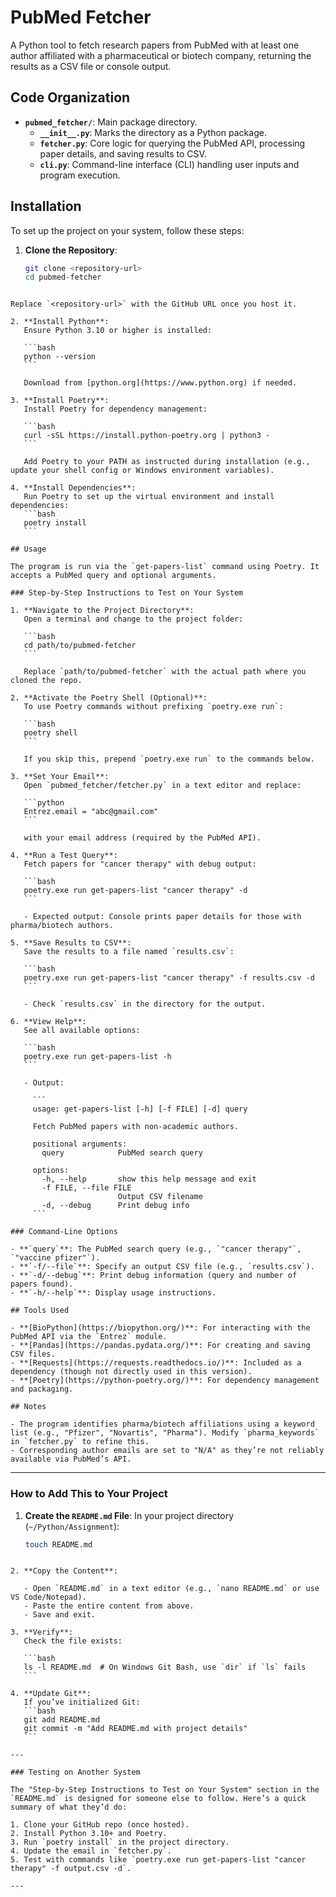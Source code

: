 # PubMed Fetcher

A Python tool to fetch research papers from PubMed with at least one author affiliated with a pharmaceutical or biotech company, returning the results as a CSV file or console output.

## Code Organization

- **`pubmed_fetcher/`**: Main package directory.
  - **`__init__.py`**: Marks the directory as a Python package.
  - **`fetcher.py`**: Core logic for querying the PubMed API, processing paper details, and saving results to CSV.
  - **`cli.py`**: Command-line interface (CLI) handling user inputs and program execution.

## Installation

To set up the project on your system, follow these steps:

1. **Clone the Repository**:
   ```bash
   git clone <repository-url>
   cd pubmed-fetcher
   ```

````

Replace `<repository-url>` with the GitHub URL once you host it.

2. **Install Python**:
   Ensure Python 3.10 or higher is installed:

   ```bash
   python --version
   ```

   Download from [python.org](https://www.python.org) if needed.

3. **Install Poetry**:
   Install Poetry for dependency management:

   ```bash
   curl -sSL https://install.python-poetry.org | python3 -
   ```

   Add Poetry to your PATH as instructed during installation (e.g., update your shell config or Windows environment variables).

4. **Install Dependencies**:
   Run Poetry to set up the virtual environment and install dependencies:
   ```bash
   poetry install
   ```

## Usage

The program is run via the `get-papers-list` command using Poetry. It accepts a PubMed query and optional arguments.

### Step-by-Step Instructions to Test on Your System

1. **Navigate to the Project Directory**:
   Open a terminal and change to the project folder:

   ```bash
   cd path/to/pubmed-fetcher
   ```

   Replace `path/to/pubmed-fetcher` with the actual path where you cloned the repo.

2. **Activate the Poetry Shell (Optional)**:
   To use Poetry commands without prefixing `poetry.exe run`:

   ```bash
   poetry shell
   ```

   If you skip this, prepend `poetry.exe run` to the commands below.

3. **Set Your Email**:
   Open `pubmed_fetcher/fetcher.py` in a text editor and replace:

   ```python
   Entrez.email = "abc@gmail.com"
   ```

   with your email address (required by the PubMed API).

4. **Run a Test Query**:
   Fetch papers for "cancer therapy" with debug output:

   ```bash
   poetry.exe run get-papers-list "cancer therapy" -d
   ```

   - Expected output: Console prints paper details for those with pharma/biotech authors.

5. **Save Results to CSV**:
   Save the results to a file named `results.csv`:

   ```bash
   poetry.exe run get-papers-list "cancer therapy" -f results.csv -d
   ```

   - Check `results.csv` in the directory for the output.

6. **View Help**:
   See all available options:

   ```bash
   poetry.exe run get-papers-list -h
   ```

   - Output:

     ```
     usage: get-papers-list [-h] [-f FILE] [-d] query

     Fetch PubMed papers with non-academic authors.

     positional arguments:
       query            PubMed search query

     options:
       -h, --help       show this help message and exit
       -f FILE, --file FILE
                        Output CSV filename
       -d, --debug      Print debug info
     ```

### Command-Line Options

- **`query`**: The PubMed search query (e.g., `"cancer therapy"`, `"vaccine pfizer"`).
- **`-f/--file`**: Specify an output CSV file (e.g., `results.csv`).
- **`-d/--debug`**: Print debug information (query and number of papers found).
- **`-h/--help`**: Display usage instructions.

## Tools Used

- **[BioPython](https://biopython.org/)**: For interacting with the PubMed API via the `Entrez` module.
- **[Pandas](https://pandas.pydata.org/)**: For creating and saving CSV files.
- **[Requests](https://requests.readthedocs.io/)**: Included as a dependency (though not directly used in this version).
- **[Poetry](https://python-poetry.org/)**: For dependency management and packaging.

## Notes

- The program identifies pharma/biotech affiliations using a keyword list (e.g., "Pfizer", "Novartis", "Pharma"). Modify `pharma_keywords` in `fetcher.py` to refine this.
- Corresponding author emails are set to "N/A" as they’re not reliably available via PubMed’s API.

````

---

### How to Add This to Your Project

1. **Create the `README.md` File**:
   In your project directory (`~/Python/Assignment`):
   ```bash
   touch README.md
   ```

````

2. **Copy the Content**:

   - Open `README.md` in a text editor (e.g., `nano README.md` or use VS Code/Notepad).
   - Paste the entire content from above.
   - Save and exit.

3. **Verify**:
   Check the file exists:

   ```bash
   ls -l README.md  # On Windows Git Bash, use `dir` if `ls` fails
   ```

4. **Update Git**:
   If you’ve initialized Git:
   ```bash
   git add README.md
   git commit -m "Add README.md with project details"
   ```

---

### Testing on Another System

The "Step-by-Step Instructions to Test on Your System" section in the `README.md` is designed for someone else to follow. Here’s a quick summary of what they’d do:

1. Clone your GitHub repo (once hosted).
2. Install Python 3.10+ and Poetry.
3. Run `poetry install` in the project directory.
4. Update the email in `fetcher.py`.
5. Test with commands like `poetry.exe run get-papers-list "cancer therapy" -f output.csv -d`.

---
````
